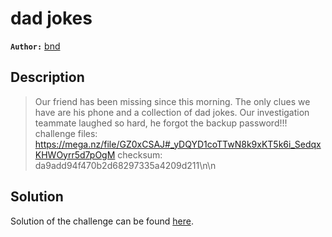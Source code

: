 # dad jokes

**`Author:`** [bnd](https://www.linkedin.com/in/anesbendaoud/)

## Description
> Our friend has been missing since this morning. The only clues we have are his phone and a collection of dad jokes. Our investigation teammate laughed so hard, he forgot the backup password!!!
> challenge files: https://mega.nz/file/GZ0xCSAJ#_yDQYD1coTTwN8k9xKT5k6i_SedqxKHWOyrr5d7pOgM
> checksum: da9add94f470b2d68297335a4209d211\n\n

## Solution
Solution of the challenge can be found [here](solution/).
